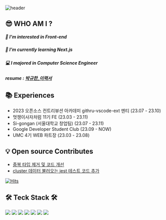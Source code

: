 
![header](https://capsule-render.vercel.app/api?type=transparent&height=300&section=header&text=Gyuhan%20Park&fontSize=80&fontColor=4FACF9)

 
## 😎  WHO AM I ?

##### 🤔 I'm interested in Front-end
##### 🌱 I’m currently learning Next.js
##### 💻 I majored in Computer Science Engineer

##### resume : [박규한_이력서](https://drive.google.com/file/d/13-x5Q5qnI00zorFgWO95Ry3ZTVuAeTNw/view?usp=sharing)

## 📚 Experiences

- 2023 오픈소스 컨트리뷰션 아카데미 githru-vscode-ext 멘티 (23.07 - 23.10)
- 멋쟁이사자처럼 11기 FE (23.03 - 23.11)
- Si-gongan (서울대학교 창업팀) (23.07 - 23.11)
- Google Developer Student Club (23.09 - NOW)
- UMC 4기 WEB 파트장 (23.03 - 23.08)

## 💡 Open source Contributes
- [중복 타입 제거 및 코드 개선](https://github.com/githru/githru-vscode-ext/pull/378)
- [cluster 데이터 불러오는 jest 테스트 코드 추가](https://github.com/githru/githru-vscode-ext/pull/450)

[![Hits](https://hits.seeyoufarm.com/api/count/incr/badge.svg?url=https%3A%2F%2Fgithub.com%2Frbgksqkr&count_bg=%2379C83D&title_bg=%23555555&icon=&icon_color=%23E7E7E7&title=hits&edge_flat=false)](https://hits.seeyoufarm.com)

 <h2>🛠️ Teck Stack 🛠️</h2>
 
 <img src="https://img.shields.io/badge/HTML5-E34F26?style=flat&logo=HTML5&logoColor=white"> <img src="https://img.shields.io/badge/CSS3-1572B6?style=flat&logo=CSS3&logoColor=white">
 <img src="https://img.shields.io/badge/JavaScript-F7DF1E?style=flat&logo=Javascript&logoColor=white"/>
 <img src="https://img.shields.io/badge/TypeScript-3178C6?style=flat&logo=Typescript&logoColor=white"/>
 <img src="https://img.shields.io/badge/React-61DAFB?style=flat&logo=react&logoColor=white"/>
 <img src="https://img.shields.io/badge/React_Native-61DAFB?style=flat&logo=react&logoColor=white"/>
 <img src="https://img.shields.io/badge/Next.js-000000?style=flat&logo=Next.js&logoColor=white"/>
<div align='center'> 

</div>
